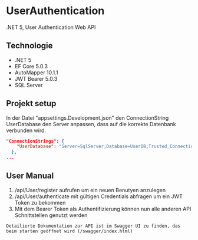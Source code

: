 # UserAuthentication
.NET 5, User Authentication Web API

## Technologie
- .NET 5
- EF Core 5.0.3
- AutoMapper 10.1.1
- JWT Bearer 5.0.3
- SQL Server

## Projekt setup

In der Datei "appsettings.Development.json" den ConnectionString UserDatabase den Server anpassen, dass auf die korrekte Datenbank verbunden wird.

```json
"ConnectionStrings": {
    "UserDatabase": "Server=SqlServer;Database=UserDB;Trusted_Connection=True;"
  },
...
```

## User Manual

1. /api/User/register aufrufen um ein neuen Benutyen anzulegen
2. /api/User/authenticate mit gültigen Credentials abfragen um ein JWT Token zu bekommen
3. Mit dem Bearer Token als Authentifizierung können nun alle anderen API Schnittstellen genutzt werden 

`Detailierte Dokumentation zur API ist im Swagger UI zu finden, das beim starten geöffnet wird (/swagger/index.html)`
